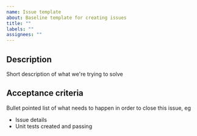 ```yaml
---
name: Issue template
about: Baseline template for creating issues
title: ""
labels: ""
assignees: ""
---
```


## Description

Short description of what we're trying to solve

## Acceptance criteria

Bullet pointed list of what needs to happen in order to close this issue, eg

- Issue details
- Unit tests created and passing
